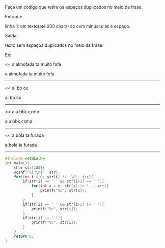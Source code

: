 Faça um código que retire os espaços duplicados no meio da frase.


Entrada:

linha 1: um texto(até 200 chars) só com minúsculas e espaço.

Saida:

texto sem espaços duplicados no meio da frase.

Ex:

<< 
a almofada          ta     muito             fofa
>> 
a almofada ta muito fofa

---
<< 
ai bb       cx
>> 
ai bb cx

---
<< 
aiu bbk cxmp
>> 
aiu bbk cxmp

---
<< 
a     bola     ta furada
>> 
a bola ta furada

---
```c
#include <stdio.h>
int main(){
    char str[200];
    scanf("%[^\n]", str);
    for(int i = 0; str[i] != '\0'; i++){
        if(str[i] == ' ' && str[i+1] == ' '){
            for(int x = i; str[x] != ' '; x++){
                printf("%c", str[x]);
            }
        }
        if(str[i] == ' ' && str[i+1] != ' '){
            printf("%c", str[i]);
        }
        if(str[i] != ' '){
            printf("%c", str[i]);
        }
    }
    return 0;
}
```

